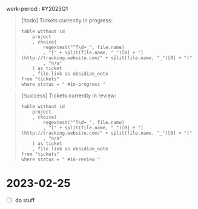 work-period:: #Y2023Q1 

> [!todo]
> Tickets currently in progress:
> ```dataview
> table without id
>     project
>     , choice(
>         regextest("^T\d+_", file.name)
>         , "[" + split(file.name, "_")[0] + "](http://tracking.website.com/" + split(file.name, "_")[0] + ")"
>         , "n/a"
>     ) as ticket
>     , file.link as obsidian_note
> from "tickets"
> where status = " #in-progress "
> ```

> [!success]
> Tickets currently in review:
> ```dataview
> table without id
>     project
>     , choice(
>         regextest("^T\d+_", file.name)
>         , "[" + split(file.name, "_")[0] + "](http://tracking.website.com/" + split(file.name, "_")[0] + ")"
>         , "n/a"
>     ) as ticket
>     , file.link as obsidian_note
> from "tickets"
> where status = " #in-review "
> ```

# 2023-02-25

- [ ] do stuff
